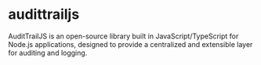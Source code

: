 # audittrailjs
AuditTrailJS is an open-source library built in JavaScript/TypeScript for Node.js applications, designed to provide a centralized and extensible layer for auditing and logging.
